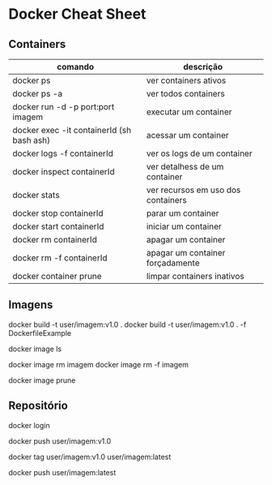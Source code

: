 # Docker Cheat Sheet

## Containers

| comando      |  descrição |
|--------------|------------|
| docker ps    |   ver containers ativos |
| docker ps -a |   ver todos containers |
| docker run -d -p port:port imagem | executar um container |
| docker exec -it containerId (sh bash ash) | acessar um container |
| docker logs -f containerId | ver os logs de um container |
| docker inspect containerId | ver detalhess de um container |
| docker stats | ver recursos em uso dos containers | 
| docker stop containerId | parar um container |
| docker start containerId | iniciar um container |
| docker rm containerId | apagar um container | 
| docker rm -f containerId | apagar um container forçadamente |
| docker container prune | limpar containers inativos |

## Imagens

docker build -t user/imagem:v1.0 .
docker build -t user/imagem:v1.0 . -f DockerfileExample

docker image ls

docker image rm imagem
docker image rm -f imagem

docker image prune

## Repositório

docker login

docker push user/imagem:v1.0

docker tag user/imagem:v1.0 user/imagem:latest

docker push user/imagem:latest